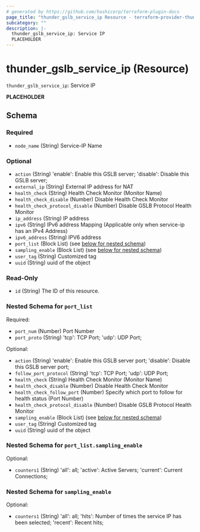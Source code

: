 ```yaml
---
# generated by https://github.com/hashicorp/terraform-plugin-docs
page_title: "thunder_gslb_service_ip Resource - terraform-provider-thunder"
subcategory: ""
description: |-
  thunder_gslb_service_ip: Service IP
  PLACEHOLDER
---
```


# thunder_gslb_service_ip (Resource)

`thunder_gslb_service_ip`: Service IP

__PLACEHOLDER__



<!-- schema generated by tfplugindocs -->
## Schema

### Required

- `node_name` (String) Service-IP Name

### Optional

- `action` (String) 'enable': Enable this GSLB server; 'disable': Disable this GSLB server;
- `external_ip` (String) External IP address for NAT
- `health_check` (String) Health Check Monitor (Monitor Name)
- `health_check_disable` (Number) Disable Health Check Monitor
- `health_check_protocol_disable` (Number) Disable GSLB Protocol Health Monitor
- `ip_address` (String) IP address
- `ipv6` (String) IPv6 address Mapping (Applicable only when service-ip has an IPv4 Address)
- `ipv6_address` (String) IPV6 address
- `port_list` (Block List) (see [below for nested schema](#nestedblock--port_list))
- `sampling_enable` (Block List) (see [below for nested schema](#nestedblock--sampling_enable))
- `user_tag` (String) Customized tag
- `uuid` (String) uuid of the object

### Read-Only

- `id` (String) The ID of this resource.

<a id="nestedblock--port_list"></a>
### Nested Schema for `port_list`

Required:

- `port_num` (Number) Port Number
- `port_proto` (String) 'tcp': TCP Port; 'udp': UDP Port;

Optional:

- `action` (String) 'enable': Enable this GSLB server port; 'disable': Disable this GSLB server port;
- `follow_port_protocol` (String) 'tcp': TCP Port; 'udp': UDP Port;
- `health_check` (String) Health Check Monitor (Monitor Name)
- `health_check_disable` (Number) Disable Health Check Monitor
- `health_check_follow_port` (Number) Specify which port to follow for health status (Port Number)
- `health_check_protocol_disable` (Number) Disable GSLB Protocol Health Monitor
- `sampling_enable` (Block List) (see [below for nested schema](#nestedblock--port_list--sampling_enable))
- `user_tag` (String) Customized tag
- `uuid` (String) uuid of the object

<a id="nestedblock--port_list--sampling_enable"></a>
### Nested Schema for `port_list.sampling_enable`

Optional:

- `counters1` (String) 'all': all; 'active': Active Servers; 'current': Current Connections;



<a id="nestedblock--sampling_enable"></a>
### Nested Schema for `sampling_enable`

Optional:

- `counters1` (String) 'all': all; 'hits': Number of times the service IP has been selected; 'recent': Recent hits;



